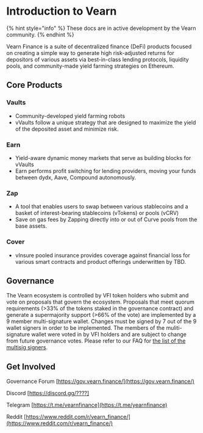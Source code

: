 # Introduction to Vearn

{% hint style="info" %}
These docs are in active development by the Vearn community.
{% endhint %}

Vearn Finance is a suite of decentralized finance \(DeFi\) products focused on creating a simple way to generate high risk-adjusted returns for depositors of various assets via best-in-class lending protocols, liquidity pools, and community-made yield farming strategies on Ethereum.

## Core Products

### Vaults

- Community-developed yield farming robots
- vVaults follow a unique strategy that are designed to maximize the yield of the deposited asset and minimize risk.

### Earn

- Yield-aware dynamic money markets that serve as building blocks for vVaults
- Earn performs profit switching for lending providers, moving your funds between dydx, Aave, Compound autonomously.

### Zap

- A tool that enables users to swap between various stablecoins and a basket of interest-bearing stablecoins \(vTokens\) or pools \(vCRV\)
- Save on gas fees by Zapping directly into or out of Curve pools from the base assets.

### Cover

- vInsure pooled insurance provides coverage against financial loss for various smart contracts and product offerings underwritten by TBD.

## Governance

The Vearn ecosystem is controlled by VFI token holders who submit and vote on proposals that govern the ecosystem. Proposals that meet quorum requirements \(&gt;33% of the tokens staked in the governance contract\) and generate a supermajority support \(&gt;66% of the vote\) are implemented by a 9 member multi-signature wallet. Changes must be signed by 7 out of the 9 wallet signers in order to be implemented. The members of the muliti-signature wallet were voted in by VFI holders and are subject to change from future governance votes. Please refer to our FAQ for [the list of the multisig signers](https://docs.vearn.finance/faq#who-are-the-9-multisig-signers).

## Get Involved

Governance Forum [https://gov.vearn.finance/](https://gov.vearn.finance/)

Discord [https://discord.gg/????]

Telegram [https://t.me/vearnfinance](https://t.me/yearnfinance)

Reddit [https://www.reddit.com/r/vearn_finance/](https://www.reddit.com/r/vearn_finance/)
